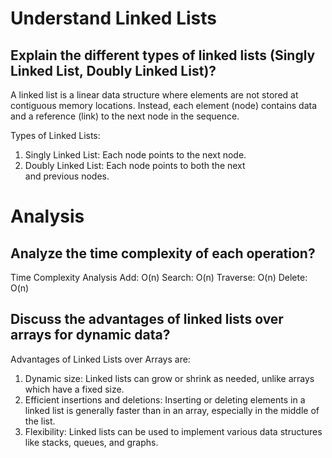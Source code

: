 # Understand Linked Lists

## Explain the different types of linked lists (Singly Linked List, Doubly Linked List)?

A linked list is a linear data structure where elements are not stored at contiguous memory locations. 
Instead, each element (node) contains data and a reference (link) to the next node in the sequence.   

Types of Linked Lists:
1. Singly Linked List: Each node points to the next node.
2. Doubly Linked List: Each node points to both the next and previous nodes.


# Analysis

## Analyze the time complexity of each operation?
Time Complexity Analysis
  Add: O(n)
  Search: O(n)
  Traverse: O(n)
  Delete: O(n)

## Discuss the advantages of linked lists over arrays for dynamic data?
Advantages of Linked Lists over Arrays are:
1. Dynamic size: Linked lists can grow or shrink as needed, unlike arrays which have a fixed size.
2. Efficient insertions and deletions: Inserting or deleting elements in a linked list is generally faster than in an array, especially in the middle of the list.
3. Flexibility: Linked lists can be used to implement various data structures like stacks, queues, and graphs.
